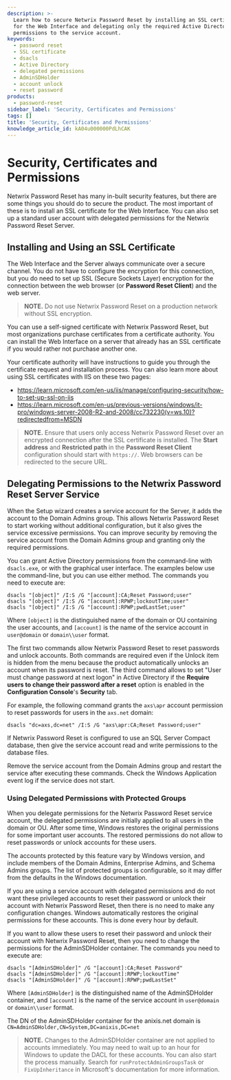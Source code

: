 ```yaml
---
description: >-
  Learn how to secure Netwrix Password Reset by installing an SSL certificate
  for the Web Interface and delegating only the required Active Directory
  permissions to the service account.
keywords:
  - password reset
  - SSL certificate
  - dsacls
  - Active Directory
  - delegated permissions
  - AdminSDHolder
  - account unlock
  - reset password
products:
  - password-reset
sidebar_label: 'Security, Certificates and Permissions'
tags: []
title: 'Security, Certificates and Permissions'
knowledge_article_id: kA04u000000PdLhCAK
---
```


# Security, Certificates and Permissions

Netwrix Password Reset has many in-built security features, but there are some things you should do to secure the product. The most important of these is to install an SSL certificate for the Web Interface. You can also set up a standard user account with delegated permissions for the Netwrix Password Reset Server.

## Installing and Using an SSL Certificate

The Web Interface and the Server always communicate over a secure channel. You do not have to configure the encryption for this connection, but you do need to set up SSL (Secure Sockets Layer) encryption for the connection between the web browser (or **Password Reset Client**) and the web server.

> **NOTE.** Do not use Netwrix Password Reset on a production network without SSL encryption.

You can use a self-signed certificate with Netwrix Password Reset, but most organizations purchase certificates from a certificate authority. You can install the Web Interface on a server that already has an SSL certificate if you would rather not purchase another one.

Your certificate authority will have instructions to guide you through the certificate request and installation process. You can also learn more about using SSL certificates with IIS on these two pages:

- https://learn.microsoft.com/en-us/iis/manage/configuring-security/how-to-set-up-ssl-on-iis
- https://learn.microsoft.com/en-us/previous-versions/windows/it-pro/windows-server-2008-R2-and-2008/cc732230(v=ws.10)?redirectedfrom=MSDN

> **NOTE.** Ensure that users only access Netwrix Password Reset  over an encrypted connection after the SSL certificate is installed. The **Start address** and **Restricted path** in the **Password Reset Client** configuration should start with `https://`. Web browsers can be redirected to the secure URL.

## Delegating Permissions to the Netwrix Password Reset Server Service

When the Setup wizard creates a service account for the Server, it adds the account to the Domain Admins group. This allows Netwrix Password Reset to start working without additional configuration, but it also gives the service excessive permissions. You can improve security by removing the service account from the Domain Admins group and granting only the required permissions.

You can grant Active Directory permissions from the command-line with `dsacls.exe`, or with the graphical user interface. The examples below use the command-line, but you can use either method. The commands you need to execute are:

```text
dsacls "[object]" /I:S /G "[account]:CA;Reset Password;user"
dsacls "[object]" /I:S /G "[account]:RPWP;lockoutTime;user"
dsacls "[object]" /I:S /G "[account]:RPWP;pwdLastSet;user"
```

Where `[object]` is the distinguished name of the domain or OU containing the user accounts, and `[account]` is the name of the service account in `user@domain` or `domain\\user` format.

The first two commands allow Netwrix Password Reset to reset passwords and unlock accounts. Both commands are required even if the Unlock item is hidden from the menu because the product automatically unlocks an account when its password is reset. The third command allows to set "User must change password at next logon" in Active Directory if the **Require users to change their password after a reset** option is enabled in the **Configuration Console**'s **Security** tab.

For example, the following command grants the `axs\apr` account permission to reset passwords for users in the `axs.net` domain:

```text
dsacls "dc=axs,dc=net" /I:S /G "axs\apr:CA;Reset Password;user"
```

If Netwrix Password Reset is configured to use an SQL Server Compact database, then give the service account read and write permissions to the database files.

Remove the service account from the Domain Admins group and restart the service after executing these commands. Check the Windows Application event log if the service does not start.

### Using Delegated Permissions with Protected Groups

When you delegate permissions for the Netwrix Password Reset service account, the delegated permissions are initially applied to all users in the domain or OU. After some time, Windows restores the original permissions for some important user accounts. The restored permissions do not allow to reset passwords or unlock accounts for these users.

The accounts protected by this feature vary by Windows version, and include members of the Domain Admins, Enterprise Admins, and Schema Admins groups. The list of protected groups is configurable, so it may differ from the defaults in the Windows documentation.

If you are using a service account with delegated permissions and do not want these privileged accounts to reset their password or unlock their account with Netwrix Password Reset, then there is no need to make any configuration changes. Windows automatically restores the original permissions for these accounts. This is done every hour by default.

If you want to allow these users to reset their password and unlock their account with Netwrix Password Reset, then you need to change the permissions for the AdminSDHolder container. The commands you need to execute are:

```text
dsacls "[AdminSDHolder]" /G "[account]:CA;Reset Password"
dsacls "[AdminSDHolder]" /G "[account]:RPWP;lockoutTime"
dsacls "[AdminSDHolder]" /G "[account]:RPWP;pwdLastSet"
```

Where `[AdminSDHolder]` is the distinguished name of the AdminSDHolder container, and `[account]` is the name of the service account in `user@domain` or `domain\\user` format.

The DN of the AdminSDHolder container for the anixis.net domain is `CN=AdminSDHolder,CN=System,DC=anixis,DC=net`

> **NOTE.** Changes to the AdminSDHolder container are not applied to accounts immediately. You may need to wait up to an hour for Windows to update the DACL for these accounts. You can also start the process manually. Search for `runProtectAdminGroupsTask` or `FixUpInheritance` in Microsoft's documentation for more information.
